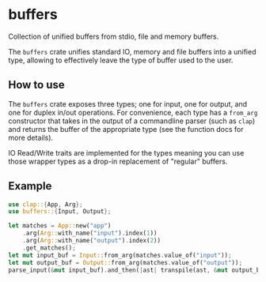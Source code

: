 # buffers
Collection of unified buffers from stdio, file and memory buffers.

The `buffers` crate unifies standard IO, memory and file buffers into a unified type, allowing
to effectively leave the type of buffer used to the user.

## How to use

The `buffers` crate exposes three types; one for input, one for output, and one for duplex in/out
operations. For convenience, each type has a `from_arg` constructor that takes in the output of
a commandline parser (such as `clap`) and returns the buffer of the appropriate type (see the
function docs for more details).

IO Read/Write traits are implemented for the types meaning you can use those wrapper types as a
drop-in replacement of "regular" buffers.

## Example

```rust
use clap::{App, Arg};
use buffers::{Input, Output};

let matches = App::new("app")
    .arg(Arg::with_name("input").index(1))
    .arg(Arg::with_name("output").index(2))
    .get_matches();
let mut input_buf = Input::from_arg(matches.value_of("input"));
let mut output_buf = Output::from_arg(matches.value_of("output"));
parse_input(&mut input_buf).and_then(|ast| transpile(ast, &mut output_buf));
```